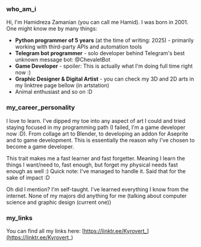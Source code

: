 ### who_am_i

Hi, I'm Hamidreza Zamanian (you can call me Hamid). I was born in 2001.  
One might know me by many things:
- <b>Python programmer of 5 years</b> (at the time of writing: 2025) - 
    primarily working with third-party APIs and automation tools
- <b>Telegram bot programmer</b> - solo developer behind Telegram's best unknown message bot: @ChevaletBot
- <b>Game Developer</b> - spoiler: This is actually what I'm doing full time right now :)
- <b>Graphic Designer & Digital Artist</b> - you can check my 3D and 2D arts 
    in my linktree page bellow (in artstation)
- Animal enthusiast and so on :D

### my_career_personality

I love to learn. I've dipped my toe into any aspect of art I could
and tried staying focused in my programming path (I failed, I'm a game developer now :D).
From collage art to Blender, to developing an addon for Aseprite and to game development.
This is essentially the reason why I've chosen to become a game developer.

This trait makes me a fast learner and fast forgetter. Meaning I learn the things
I want/need to, fast enough, but forget my physical needs fast enough as well :)
Quick note: I've managed to handle it. Said that for the sake of impact :D

Oh did I mention? I'm self-taught. I've learned everything I know from the internet.
None of my majors did anything for me (talking about computer science and graphic design (current one))

### my_links

You can find all my links here: [https://linktr.ee/Kyrovert_](https://linktr.ee/Kyrovert_)
